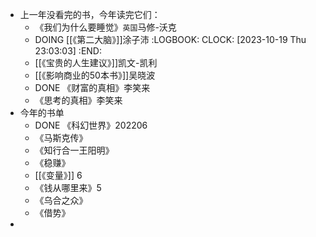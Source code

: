- 上一年没看完的书，今年读完它们：
	- 《我们为什么要睡觉》`英国`马修-沃克
	- DOING [[《第二大脑》]]涂子沛
	  :LOGBOOK:
	  CLOCK: [2023-10-19 Thu 23:03:03]
	  :END:
	- [[《宝贵的人生建议》]]凯文-凯利
	- [[《影响商业的50本书》]]吴晓波
	- DONE 《财富的真相》李笑来
	- 《思考的真相》李笑来
- 今年的书单
	- DONE 《科幻世界》202206
	- 《马斯克传》
	- 《知行合一王阳明》
	- 《稳赚》
	- [[《变量》]] 6
	- 《钱从哪里来》5
	- 《乌合之众》
	- 《借势》
-